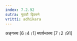 ```yaml
---
index: 7.2.92
sutra: युवावौ द्विवचने
vritti: adhikara
---
```


 अङ्गस्य [6।4।1]  मपर्यन्तस्य [7।2।91] 